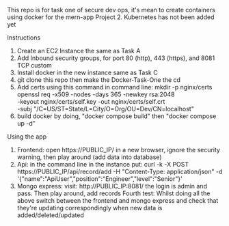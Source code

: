 This repo is for task one of secure dev ops, it's mean to create containers using docker for the mern-app Project 2. Kubernetes has not been added yet

Instructions
1. Create an EC2 Instance the same as Task A
2. Add Inbound security groups, for port 80 (http), 443 (https), and 8081 TCP custom
3. Install docker in the new instance same as Task C
4. git clone this repo then make the Docker-Task-One the cd
5. Add certs using this command in command line: mkdir -p nginx/certs
openssl req -x509 -nodes -days 365 -newkey rsa:2048 \
  -keyout nginx/certs/self.key -out nginx/certs/self.crt \
  -subj "/C=US/ST=State/L=City/O=Org/OU=Dev/CN=localhost"
6. build docker by doing, "docker compose build" then "docker compose up -d"


Using the app
1. Frontend: open https://PUBLIC_IP/ in a new browser, ignore the security warning, then play around (add data into database)
2. Api: in the command line in the instance put: curl -k -X POST https://PUBLIC_IP/api/record/add -H "Content-Type: application/json" -d '{"name":"ApiUser","position":"Engineer","level":"Senior"}'
3. Mongo express: visit: http://PUBLIC_IP:8081/ the login is admin and pass. Then play around, add records
Fourth test: Whilst doing all the above switch between the frontend and mongo express and check that they're updating correspondingly when new data is added/deleted/updated
